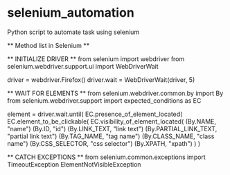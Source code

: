 # selenium_automation

Python script to automate task using selenium

** Method list in Selenium **

** INITIALIZE DRIVER **
from selenium import webdriver
from selenium.webdriver.support.ui import WebDriverWait
 
driver = webdriver.Firefox()
driver.wait = WebDriverWait(driver, 5)
 
 
** WAIT FOR ELEMENTS **
from selenium.webdriver.common.by import By
from selenium.webdriver.support import expected_conditions as EC
 
element = driver.wait.until(
    EC.presence_of_element_located(
    EC.element_to_be_clickable(
    EC.visibility_of_element_located(
        (By.NAME, "name")
        (By.ID, "id")
        (By.LINK_TEXT, "link text")
        (By.PARTIAL_LINK_TEXT, "partial link text")
        (By.TAG_NAME, "tag name")
        (By.CLASS_NAME, "class name")
        (By.CSS_SELECTOR, "css selector")
        (By.XPATH, "xpath")
    )
)
 
 
** CATCH EXCEPTIONS **
from selenium.common.exceptions import
    TimeoutException
    ElementNotVisibleException